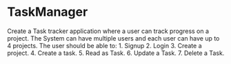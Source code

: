 # TaskManager
Create a Task tracker application where a user can track progress on a project. The System can have multiple users and each user can have up to 4 projects. The user should be able to: 1. Signup 2. Login 3. Create a project. 4. Create a task. 5. Read as Task. 6. Update a Task. 7. Delete a Task. 

